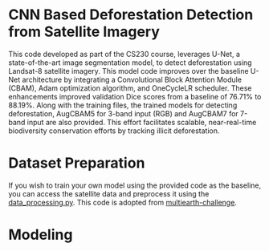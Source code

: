 # CNN Based Deforestation Detection from Satellite Imagery
This code developed as part of the CS230 course, leverages U-Net, a state-of-the-art image segmentation model, to detect deforestation using Landsat-8 satellite imagery. This model code improves over the baseline U-Net architecture by integrating a Convolutional Block Attention Module (CBAM), Adam optimization algorithm, and OneCycleLR scheduler. These enhancements improved validation Dice scores from a baseline of 76.71% to 88.19%. Along with the training files, the trained models for detecting deforestation, AugCBAM5 for 3-band input (RGB) and AugCBAM7 for 7-band input are also provided. This effort facilitates scalable, near-real-time biodiversity conservation efforts by tracking illicit deforestation.

# Dataset Preparation
If you wish to train your own model using the provided code as the baseline, you can access the satellite data and preprocess it using the [data_processing.py](data_processing.py). This code is adopted from [multiearth-challenge](https://github.com/MIT-AI-Accelerator/multiearth-challenge/tree/main). 

# Modeling



